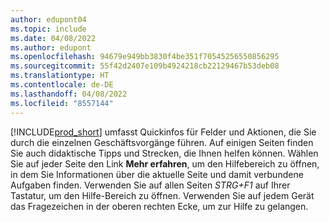 ```yaml
---
author: edupont04
ms.topic: include
ms.date: 04/08/2022
ms.author: edupont
ms.openlocfilehash: 94679e949bb3830f4be351f70545256550856295
ms.sourcegitcommit: 55f42d2407e109b4924218cb22129467b53deb08
ms.translationtype: HT
ms.contentlocale: de-DE
ms.lasthandoff: 04/08/2022
ms.locfileid: "8557144"
---
```

[!INCLUDE[prod_short](prod_short.md)] umfasst Quickinfos für Felder und Aktionen, die Sie durch die einzelnen Geschäftsvorgänge führen. Auf einigen Seiten finden Sie auch didaktische Tipps und Strecken, die Ihnen helfen können. Wählen Sie auf jeder Seite den Link **Mehr erfahren**, um den Hilfebereich zu öffnen, in dem Sie Informationen über die aktuelle Seite und damit verbundene Aufgaben finden. Verwenden Sie auf allen Seiten *STRG+F1* auf Ihrer Tastatur, um den Hilfe-Bereich zu öffnen. Verwenden Sie auf jedem Gerät das Fragezeichen in der oberen rechten Ecke, um zur Hilfe zu gelangen.  
